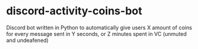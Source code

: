 # discord-activity-coins-bot
 Discord bot written in Python to automatically give users X amount of coins for every message sent in Y seconds, or Z minutes spent in VC (unmuted and undeafened)
